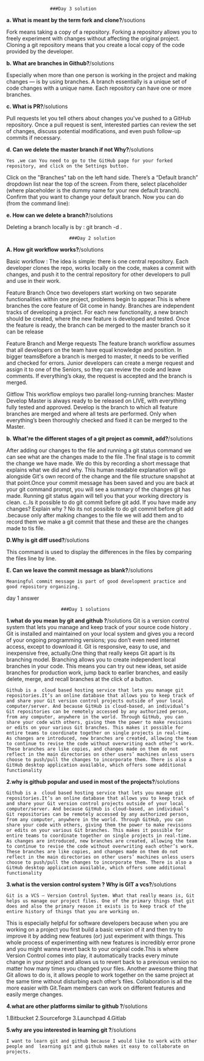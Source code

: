 					###Day 3 solution 

**a. What is meant by the term fork and clone?**/soutions

Fork means taking a copy of a repository. Forking a repository allows you to freely experiment with changes without affecting the original project.
Cloning a git repository means that you create a local copy of the code provided by the developer. 

**b. What are branches in Github?**/solutions

Especially when more than one person is working in the project and making changes — is by using branches. A branch essentially is a unique set of code changes with a unique name. Each repository can have one or more branches.
	
**c. What is PR?**/solutions

 Pull requests let you tell others about changes you've pushed to a GitHub repository. Once a pull request is sent, interested parties can review the set of changes, discuss potential modifications, and even push follow-up commits if necessary.

**d. Can we delete the master branch if not Why?**/solutions

	Yes ,we can You need to go to the GitHub page for your forked repository, and click on the Settings button.
Click on the "Branches" tab on the left hand side. There’s a “Default branch” dropdown list near the top of the screen.
From there, select placeholder (where placeholder is the dummy name for your new default branch).
Confirm that you want to change your default branch.
Now you can do (from the command line):


**e. How can we delete a branch?**/solutions

Deleting  a branch locally is by : git branch -d <branch>.




	                       ###Day 2 solution

**A. How git workflow works?**/solutions

Basic workflow :
The idea is simple: there is one central repository. Each developer clones the repo, works locally on the code, makes a commit with changes, and push it to the central repository for other developers to pull and use in their work.

Feature Branch
Once two developers start working on two separate functionalities within one project, problems begin to appear.This is where branches the core feature of Git come in handy. Branches are independent tracks of developing a project. For each new functionality, a new branch should be created, where the new feature is developed and tested. Once the feature is ready, the branch can be merged to the master branch so it can be release

Feature Branch and Merge requests
The feature branch workflow assumes that all developers on the team have equal knowledge and position. In bigger teamsBefore a branch is merged to master, it needs to be verified and checked for errors. Junior developers can create a merge request and assign it to one of the Seniors, so they can review the code and leave comments. If everything’s okay, the request is accepted and the branch is merged.

Gitflow
This workflow employs two parallel long-running branches:
Master
Develop
Master is always ready to be released on LIVE, with everything fully tested and approved.
Develop is the branch to which all feature branches are merged and where all tests are performed. Only when everything’s been thoroughly checked and fixed it can be merged to the Master.

 **b. What're the different stages of a git project as commit, add?**/solutions
 
After adding our changes to the file and running a git status command we can see what are the changes made to the file .The final stage is to commit the change we have made. We do this by recording a short message that explains what we did and why. This human readable explanation will go alongside Git's own record of the change and the file structure snapshot at that point.Once your commit message has been saved and you are back at your git command prompt, you will see a summary of the changes git has made. Running git status again will tell you that your working directory is clean.
c..Is it possible to do git commit before git add. If you have made any changes? Explain why ?
	No its not possible to do git commit before git add .because only after making changes to the file we will add them and to record them we make a git commit that these and these are the changes made to tis file.

**D.Why is git diff used?**/solutions

This command is used to display the differences in the files by comparing the files line by line.

**E. Can we leave the commit message as blank?**/solutions

	Meaningful commit message is part of good development practice and good repository organizing.
 day 1 answer
		
		                ###Day 1 solutions

**1.what do you mean by git and github ?**/solutions
	Git is a version control system that lets you manage and keep track of your source code history . Git is installed and maintained on your local system and gives you a  record of your ongoing programming versions; you don’t even need internet access, except to download it. Git is responsive, easy to use, and inexpensive free, actually.One thing that really keeps Git apart is its branching model. Branching allows you to create independent local branches in your code. This means you can try out new ideas, set aside branches for production work, jump back to earlier branches, and easily delete, merge, and recall branches at the click of a button.

	Github is a  cloud based hosting service that lets you manage git repositories.It’s an online database that allows you to keep track of and share your Git version control projects outside of your local computer/server. And because GitHub is cloud-based, an individual’s Git repositories can be remotely accessed by any authorized person, from any computer, anywhere in the world. Through GitHub, you can share your code with others, giving them the power to make revisions or edits on your various Git branches. This makes it possible for entire teams to coordinate together on single projects in real-time. As changes are introduced, new branches are created, allowing the team to continue to revise the code without overwriting each other’s work. These branches are like copies, and changes made on them do not reflect in the main directories on other users’ machines unless users choose to push/pull the changes to incorporate them. There is also a GitHub desktop application available, which offers some additional functionality


**2.why is github popular and used in most of the projects?**/solutions
	
	Github is a  cloud based hosting service that lets you manage git repositories.It’s an online database that allows you to keep track of and share your Git version control projects outside of your local computer/server. And because GitHub is cloud-based, an individual’s Git repositories can be remotely accessed by any authorized person, from any computer, anywhere in the world. Through GitHub, you can share your code with others, giving them the power to make revisions or edits on your various Git branches. This makes it possible for entire teams to coordinate together on single projects in real-time. As changes are introduced, new branches are created, allowing the team to continue to revise the code without overwriting each other’s work. These branches are like copies, and changes made on them do not reflect in the main directories on other users’ machines unless users choose to push/pull the changes to incorporate them. There is also a GitHub desktop application available, which offers some additional functionality

**3.what is the version control system ? Why is GIT a vcs?**/solutions
	
	Git is a VCS — Version Control System. What that really means is, Git helps us manage our project files. One of the primary things that git does and also the primary reason it exists is to keep track of the entire history of things that you are working on.
This is especially helpful for software developers because when you are working on a project you first build a basic version of it and then try to improve it by adding new features (or) just experiment with things. This whole process of experimenting with new features is incredibly error prone and you might wanna revert back to your original code.This is where Version Control comes into play, it automatically tracks every minute change in your project and allows us to revert back to a previous version no matter how many times you changed your files.
Another awesome thing that Git allows to do is, it allows people to work together on the same project at the same time without disturbing each other’s files. Collaboration is all the more easier with Git.Team members can work on different features and easily merge changes.


**4.what are other platforms similar to github ?**/solutions
	
1.Bitbucket
2.Sourceforge
3.Launchpad
4.Gitlab

**5.why are you interested in learning git ?**/solutions

	I want to learn git and github because I would like to work with other people and  learning git and github makes it easy to collaborate on projects.


























